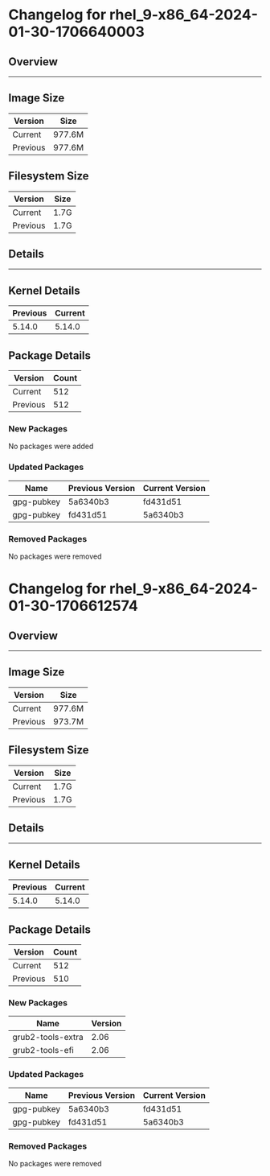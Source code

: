 # Changelog for rhel_9-x86_64-2024-01-30-1706640003

## Overview

---

## Image Size

| Version  | Size                                 |
| -------- | ------------------------------------ |
| Current  | 977.6M      |
| Previous | 977.6M |

## Filesystem Size

| Version  | Size                                   |
| -------- | -------------------------------------- |
| Current  | 1.7G      |
| Previous | 1.7G |

## Details

---

## Kernel Details

| Previous                                | Current                            |
| --------------------------------------- | ---------------------------------- |
| 5.14.0 | 5.14.0 |

## Package Details

| Version  | Count                                    |
| -------- | ---------------------------------------- |
| Current  | 512      |
| Previous | 512 |

### New Packages
No packages were added

### Updated Packages
Name | Previous Version | Current Version
------------ | -------------------- | --------------------
gpg-pubkey | 5a6340b3 | fd431d51
gpg-pubkey | fd431d51 | 5a6340b3

### Removed Packages
No packages were removed
# Changelog for rhel_9-x86_64-2024-01-30-1706612574

## Overview

---

## Image Size

| Version  | Size                                 |
| -------- | ------------------------------------ |
| Current  | 977.6M      |
| Previous | 973.7M |

## Filesystem Size

| Version  | Size                                   |
| -------- | -------------------------------------- |
| Current  | 1.7G      |
| Previous | 1.7G |

## Details

---

## Kernel Details

| Previous                                | Current                            |
| --------------------------------------- | ---------------------------------- |
| 5.14.0 | 5.14.0 |

## Package Details

| Version  | Count                                    |
| -------- | ---------------------------------------- |
| Current  | 512      |
| Previous | 510 |

### New Packages
Name | Version
------------ | -------------
grub2-tools-extra | 2.06
grub2-tools-efi | 2.06

### Updated Packages
Name | Previous Version | Current Version
------------ | -------------------- | --------------------
gpg-pubkey | 5a6340b3 | fd431d51
gpg-pubkey | fd431d51 | 5a6340b3

### Removed Packages
No packages were removed
